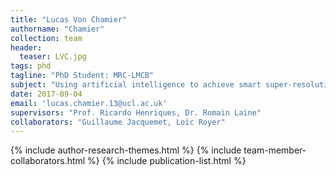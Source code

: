 ```yaml
---
title: "Lucas Von Chamier"
authorname: "Chamier"
collection: team
header:
  teaser: LVC.jpg
tags: phd
tagline: "PhD Student: MRC-LMCB"
subject: "Using artificial intelligence to achieve smart super-resolution microscopy"
date: 2017-09-04
email: 'lucas.chamier.13@ucl.ac.uk'
supervisors: "Prof. Ricardo Henriques, Dr. Romain Laine"
collaborators: "Guillaume Jacquemet, Loïc Royer"
---
```


{% include author-research-themes.html %}
{% include team-member-collaborators.html %}
{% include publication-list.html %}
